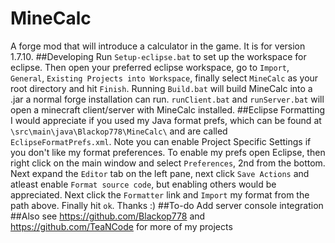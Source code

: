 # MineCalc
A forge mod that will introduce a calculator in the game. It is for version 1.7.10.
##Developing
Run `Setup-eclipse.bat` to set up the workspace for eclipse. Then open your preferred eclipse workspace, go to `Import`, `General`, `Existing Projects into Workspace`, finally select `MineCalc` as your root directory and hit `Finish`. Running `Build.bat` will build MineCalc into a .jar a normal forge installation can run. `runClient.bat` and `runServer.bat` will open a minecraft client/server with MineCalc installed.
##Eclipse Formatting
I would appreciate if you used my Java format prefs, which can be found at `\src\main\java\Blackop778\MineCalc\` and are called `EclipseFormatPrefs.xml`. Note you can enable Project Specific Settings if you don't like my format preferences. To enable my prefs open Eclipse, then right click on the main window and select `Preferences`, 2nd from the bottom. Next expand the `Editor` tab on the left pane, next click `Save Actions` and atleast enable `Format source code`, but enabling others would be appreciated. Next click the `Formatter` link and `Import` my format from the path above. Finally hit `ok`. Thanks :)
##To-do
Add server console integration
##Also see
https://github.com/Blackop778 and https://github.com/TeaNCode for more of my projects
